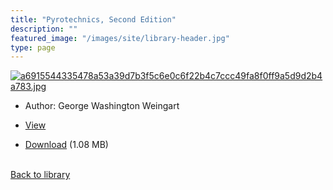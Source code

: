 ```yaml
---
title: "Pyrotechnics, Second Edition"
description: ""
featured_image: "/images/site/library-header.jpg"
type: page
---
```


<a href="https://drive.google.com/uc?export=view&id=1U3PPFEaSmDDiIcZkVtdpkLSQIbJ7NlIz" target="_blank">![a6915544335478a53a39d7b3f5c6e0c6f22b4c7ccc49fa8f0ff9a5d9d2b4a783.jpg](https://drive.google.com/uc?export=view&id=1qqoK8netsKkMv9cXy-4hK3OrDpqa1ndW)</a>
* Author: George Washington Weingart
* <a href="https://drive.google.com/uc?export=view&id=1U3PPFEaSmDDiIcZkVtdpkLSQIbJ7NlIz" target="_blank">View</a>

* [Download](https://drive.google.com/uc?export=download&id=1U3PPFEaSmDDiIcZkVtdpkLSQIbJ7NlIz) (1.08 MB)

<br />[Back to library](/library/)
